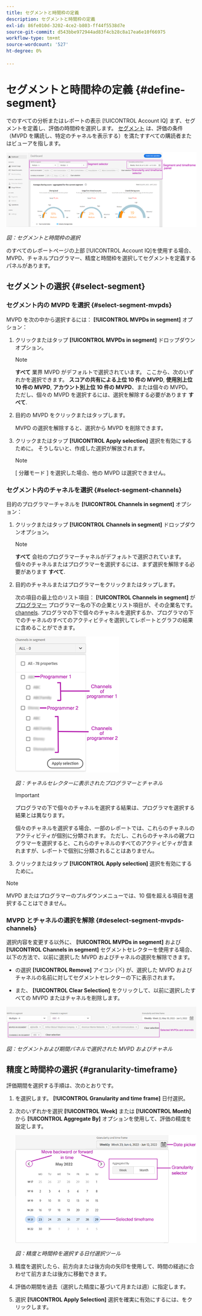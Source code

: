 ```yaml
---
title: セグメントと時間枠の定義
description: セグメントと時間枠の定義
exl-id: 86fe010d-3202-4ce2-b803-ff44f5538d7e
source-git-commit: d543bbe972944ad83f4cb28c8a17ea6e10f66975
workflow-type: tm+mt
source-wordcount: '527'
ht-degree: 0%

---
```


# セグメントと時間枠の定義 {#define-segment}

でのすべての分析またはレポートの表示 [!UICONTROL Account IQ] まず、セグメントを定義し、評価の時間枠を選択します。 [セグメント](/help/accountiq/product-concepts.md#segmet-def) は、評価の条件（MVPD を購読し、特定のチャネルを表示する）を満たすすべての購読者またはビューアを指します。

![](assets/segment-panel.png)

*図：セグメントと時間枠の選択*

のすべてのレポートページの上部 [!UICONTROL Account IQ]を使用する場合、MVPD、チャネルプログラマー、精度と時間枠を選択してセグメントを定義するパネルがあります。

## セグメントの選択 {#select-segment}

### セグメント内の MVPD を選択 {#select-segment-mvpds}

MVPD を次の中から選択するには： **[!UICONTROL MVPDs in segment]** オプション：

1. クリックまたはタップ **[!UICONTROL MVPDs in segment]** ドロップダウンオプション。

   >[!NOTE]
   >
   >**すべて** 業界 MVPD がデフォルトで選択されています。 ここから、次のいずれかを選択できます。 **スコアの共有による上位 10 件の MVPD**, **使用別上位 10 件の MVPD**, **アカウント別上位 10 件の MVPD**、または個々の MVPD。 ただし、個々の MVPD を選択するには、選択を解除する必要があります **すべて**.

1. 目的の MVPD をクリックまたはタップします。

   MVPD の選択を解除すると、選択から MVPD を削除できます。

1. クリックまたはタップ **[!UICONTROL Apply selection]** 選択を有効にするために。 そうしないと、作成した選択が解放されます。

   >[!NOTE]
   >
   >[ 分離モード ] を選択した場合、他の MVPD は選択できません。

### セグメント内のチャネルを選択 {#select-segment-channels}

目的のプログラマーチャネルを **[!UICONTROL Channels in segment]** オプション：

1. クリックまたはタップ **[!UICONTROL Channels in segment]** ドロップダウンオプション。

   >[!NOTE]
   >
   >**すべて** 会社のプログラマーチャネルがデフォルトで選択されています。 個々のチャネルまたはプログラマーを選択するには、まず選択を解除する必要があります **すべて**.

1. 目的のチャネルまたはプログラマーをクリックまたはタップします。

   次の項目の最上位のリスト項目： **[!UICONTROL Channels in segment]** が [プログラマー](/help/accountiq/product-concepts.md#programmer-def) プログラマー名の下の企業とリスト項目が、その企業名です。 [channels](/help/accountiq/product-concepts.md#channel-def). プログラマの下で個々のチャネルを選択するか、プログラマの下でのチャネルのすべてのアクティビティを選択してレポートとグラフの結果に含めることができます。

   ![](assets/programmer-channels.png)


   *図：チャネルセレクターに表示されたプログラマーとチャネル*

   >[!IMPORTANT]
   >
   >プログラマの下で個々のチャネルを選択する結果は、プログラマを選択する結果とは異なります。
   >
   >
   >個々のチャネルを選択する場合、一部のレポートでは、これらのチャネルのアクティビティが個別に分類されます。 ただし、これらのチャネルの親プログラマーを選択すると、これらのチャネルのすべてのアクティビティが含まれますが、レポートで個別に分類されることはありません。

1. クリックまたはタップ **[!UICONTROL Apply selection]** 選択を有効にするために。

>[!NOTE]
>
>MVPD またはプログラマーのプルダウンメニューでは、10 個を超える項目を選択することはできません。

### MVPD とチャネルの選択を解除 {#deselect-segment-mvpds-channels}

選択内容を変更する以外に、 **[!UICONTROL MVPDs in segment]** および **[!UICONTROL Channels in segment]** セグメントセレクターを使用する場合、以下の方法で、以前に選択した MVPD およびチャネルの選択を解除できます。

* の選択 **[!UICONTROL Remove]** アイコン (![アイコンを削除](assets/remove-icon.png)) が、選択した MVPD およびチャネルの名前に対してセグメントセレクターの下に表示されます。

* また、 **[!UICONTROL Clear Selection]** をクリックして、以前に選択したすべての MVPD またはチャネルを削除します。

![](assets/segment-panel-selection.png)

*図：セグメントおよび期間パネルで選択された MVPD およびチャネル*

## 精度と時間枠の選択 {#granularity-timeframe}

評価期間を選択する手順は、次のとおりです。

1. を選択します。 **[!UICONTROL Granularity and time frame]** 日付選択。

1. 次のいずれかを選択 **[!UICONTROL Week]** または **[!UICONTROL Month]** から **[!UICONTROL Aggregate By]** オプションを使用して、評価の精度を設定します。

   ![](assets/granularity-timeframe-weekwise.png)


   *図：精度と時間枠を選択する日付選択ツール*

1. 精度を選択したら、前方向または後方向の矢印を使用して、時間の経過に合わせて前方または後方に移動できます。

1. 評価の期間を過去（選択した精度に基づいて月または週）に指定します。

1. 選択 **[!UICONTROL Apply Selection]** 選択を確実に有効にするには、をクリックします。
